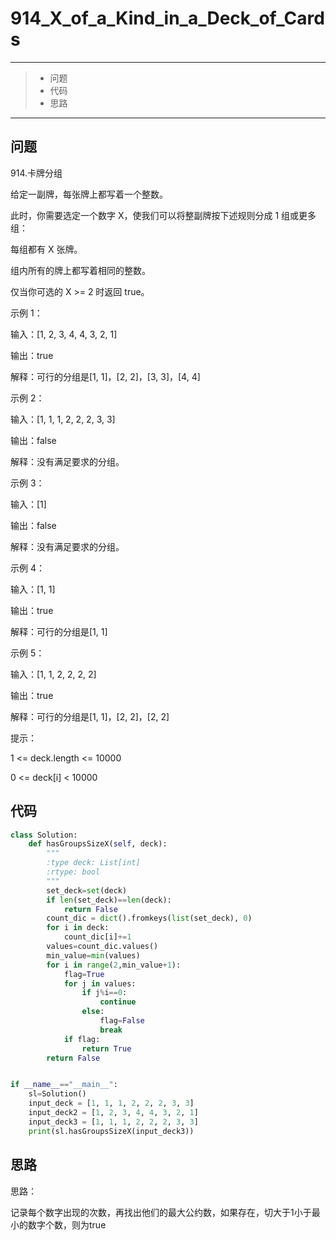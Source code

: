 # 914_X_of_a_Kind_in_a_Deck_of_Cards

------

> - 问题
> - 代码
> - 思路

---

## 问题

 914.卡牌分组

给定一副牌，每张牌上都写着一个整数。

 

此时，你需要选定一个数字 X，使我们可以将整副牌按下述规则分成 1 组或更多组：

 

每组都有 X 张牌。

组内所有的牌上都写着相同的整数。

仅当你可选的 X >= 2 时返回 true。

 

 

示例 1：

 

输入：[1, 2, 3, 4, 4, 3, 2, 1]

输出：true

解释：可行的分组是[1, 1]，[2, 2]，[3, 3]，[4, 4]

示例 2：

 

输入：[1, 1, 1, 2, 2, 2, 3, 3]

输出：false

解释：没有满足要求的分组。

示例 3：

 

输入：[1]

输出：false

解释：没有满足要求的分组。

示例 4：

 

输入：[1, 1]

输出：true

解释：可行的分组是[1, 1]

示例 5：

 

输入：[1, 1, 2, 2, 2, 2]

输出：true

解释：可行的分组是[1, 1]，[2, 2]，[2, 2]

 

提示：

 

1 <= deck.length <= 10000

0 <= deck[i] < 10000

## 代码

```python
class Solution:
    def hasGroupsSizeX(self, deck):
        """
        :type deck: List[int]
        :rtype: bool
        """
        set_deck=set(deck)
        if len(set_deck)==len(deck):
            return False
        count_dic = dict().fromkeys(list(set_deck), 0)
        for i in deck:
            count_dic[i]+=1
        values=count_dic.values()
        min_value=min(values)
        for i in range(2,min_value+1):
            flag=True
            for j in values:
                if j%i==0:
                    continue
                else:
                    flag=False
                    break
            if flag:
                return True
        return False


if __name__=="__main__":
    sl=Solution()
    input_deck = [1, 1, 1, 2, 2, 2, 3, 3]
    input_deck2 = [1, 2, 3, 4, 4, 3, 2, 1]
    input_deck3 = [1, 1, 1, 2, 2, 2, 3, 3]
    print(sl.hasGroupsSizeX(input_deck3))

```

## 思路

思路：

​    记录每个数字出现的次数，再找出他们的最大公约数，如果存在，切大于1小于最小的数字个数，则为true